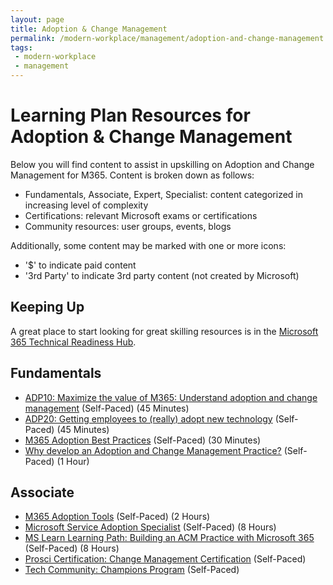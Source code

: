 ```yaml
---
layout: page
title: Adoption & Change Management
permalink: /modern-workplace/management/adoption-and-change-management
tags:
 - modern-workplace
 - management
---
```


# Learning Plan Resources for Adoption & Change Management

Below you will find content to assist in upskilling on Adoption and Change Management for M365. Content is broken down as follows:

* Fundamentals, Associate, Expert, Specialist: content categorized in increasing level of complexity
* Certifications: relevant Microsoft exams or certifications
* Community resources: user groups, events, blogs

Additionally, some content may be marked with one or more icons:

* '$' to indicate paid content
* '3rd Party' to indicate 3rd party content (not created by Microsoft)

## Keeping Up
A great place to start looking for great skilling resources is in the [Microsoft 365 Technical Readiness Hub](https://cloudpartners.transform.microsoft.com/tech-hub).

## Fundamentals

* [ADP10: Maximize the value of M365: Understand adoption and change management](https://myignite.techcommunity.microsoft.com/sessions/83882) (Self-Paced) (45 Minutes)
* [ADP20: Getting employees to (really) adopt new technology](https://myignite.techcommunity.microsoft.com/sessions/83883) (Self-Paced) (45 Minutes)
* [M365 Adoption Best Practices](https://query.prod.cms.rt.microsoft.com/cms/api/am/binary/RWqTOD) (Self-Paced) (30 Minutes)
* [Why develop an Adoption and Change Management Practice?](https://www.microsoft.com/microsoft-365/partners/changemanagementframework) (Self-Paced) (1 Hour)

## Associate

* [M365 Adoption Tools](https://resources.techcommunity.microsoft.com/adoption/) (Self-Paced) (2 Hours)
* [Microsoft Service Adoption Specialist](https://www.edx.org/course/microsoft-service-adoption-specialist-2) (Self-Paced) (8 Hours)
* [MS Learn Learning Path: Building an ACM Practice with Microsoft 365](https://partner.microsoft.com/en-us/asset/collection/building-an-adoption-and-change-management-practice-with-microsoft-365#/) (Self-Paced) (8 Hours)
* [Prosci Certification: Change Management Certification](https://www.prosci.com/solutions/training-programs/change-management-certification-program) (Self-Paced)
* [Tech Community: Champions Program](https://www.microsoft.com/en-us/microsoft-365/success/champions?rtc=1) (Self-Paced)
